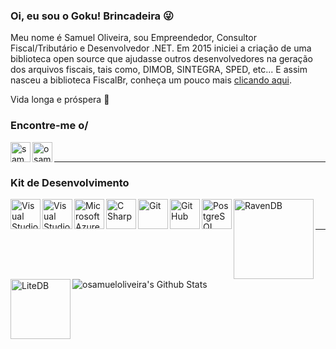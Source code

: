 <!--
![GitHub followers](https://img.shields.io/github/followers/osamueloliveira?style=social)
-->
### Oi, eu sou o Goku! Brincadeira 😜

Meu nome é Samuel Oliveira, sou Empreendedor, Consultor Fiscal/Tributário e Desenvolvedor .NET. Em 2015 iniciei a criação de uma biblioteca open source que ajudasse outros desenvolvedores na geração dos arquivos fiscais, tais como, DIMOB, SINTEGRA, SPED, etc... E assim nasceu a biblioteca FiscalBr, conheça um pouco mais [clicando aqui](https://github.com/osamueloliveira/FiscalBr.NET).

Vida longa e próspera 🖖

### Encontre-me o/

<a href="http://samuelro.net">
  <img align="left" alt="samuelro.net" width="32px" src="https://raw.githubusercontent.com/osamueloliveira/osamueloliveira/master/images/social/domain.png" />
<a/>
<a href="https://www.instagram.com/osamueloliveiraoficial/">
  <img align="left" alt="osamueloliveira | Instagram" width="32px" src="https://raw.githubusercontent.com/osamueloliveira/osamueloliveira/master/images/social/instagram.svg" />
<a/>
  
<br />

---

### Kit de Desenvolvimento

<a href="https://visualstudio.microsoft.com/pt-br/vs/">
  <img align="left" alt="Visual Studio" width="48px" src="https://raw.githubusercontent.com/osamueloliveira/osamueloliveira/master/images/tools/vs-2019.svg" />
<a/>
<a href="https://code.visualstudio.com/">
  <img align="left" alt="Visual Studio Code" width="48px" src="https://raw.githubusercontent.com/osamueloliveira/osamueloliveira/master/images/tools/vs-code-2019.svg" />
<a/>
<a href="https://azure.microsoft.com/pt-br/">
  <img align="left" alt="Microsoft Azure" width="48px" src="https://raw.githubusercontent.com/osamueloliveira/osamueloliveira/master/images/tools/microsoft-azure.svg" />
<a/>
<a href="https://docs.microsoft.com/pt-br/dotnet/csharp/">
  <img align="left" alt="C Sharp" width="48px" src="https://raw.githubusercontent.com/osamueloliveira/osamueloliveira/master/images/tools/c-sharp.svg" />
<a/>
<!--
<img align="left" alt="HTML5" width="48px" src="https://raw.githubusercontent.com/osamueloliveira/osamueloliveira/master/images/tools/html-5.svg" />
<img align="left" alt="CSS3" width="48px" src="https://raw.githubusercontent.com/osamueloliveira/osamueloliveira/master/images/tools/css-3.svg" />
<img align="left" alt="JavaScript" width="48px" src="https://raw.githubusercontent.com/osamueloliveira/osamueloliveira/master/images/tools/javascript.svg" />
<img align="left" alt="NodeJS" width="64px" src="https://raw.githubusercontent.com/osamueloliveira/osamueloliveira/master/images/tools/node-js.svg" />
-->
<a href="https://git-scm.com/">
  <img align="left" alt="Git" width="48px" src="https://raw.githubusercontent.com/osamueloliveira/osamueloliveira/master/images/tools/git.svg" />
<a/>
<a href="https://github.com/">
  <img align="left" alt="GitHub" width="48px" src="https://raw.githubusercontent.com/osamueloliveira/osamueloliveira/master/images/tools/github.svg" />
<a/>
<a href="https://www.postgresql.org/">
  <img align="left" alt="PostgreSQL" width="48x" src="https://raw.githubusercontent.com/osamueloliveira/osamueloliveira/master/images/tools/postgreesql.svg" />
<a/>
<a href="https://ravendb.net/">
  <img align="left" alt="RavenDB" width="128px" src="https://raw.githubusercontent.com/osamueloliveira/osamueloliveira/master/images/tools/ravendb-logo.png" />
<a/>
<a href="https://www.litedb.org/">
  <img align="left" alt="LiteDB" width="96px" src="https://raw.githubusercontent.com/osamueloliveira/osamueloliveira/master/images/tools/litedb-logo.svg" />
<a/>

<br />
<br />

---

<img align="left" alt="osamueloliveira's Github Stats" src="https://github-readme-stats.vercel.app/api?username=osamueloliveira&show_icons=true&hide_border=true" />

<!--
**osamueloliveira/osamueloliveira** is a ✨ _special_ ✨ repository because its `README.md` (this file) appears on your GitHub profile.

Here are some ideas to get you started:

- 🔭 I’m currently working on ...
- 🌱 I’m currently learning ...
- 👯 I’m looking to collaborate on ...
- 🤔 I’m looking for help with ...
- 💬 Ask me about ...
- 📫 How to reach me: ...
- 😄 Pronouns: ...
- ⚡ Fun fact: ...
-->
